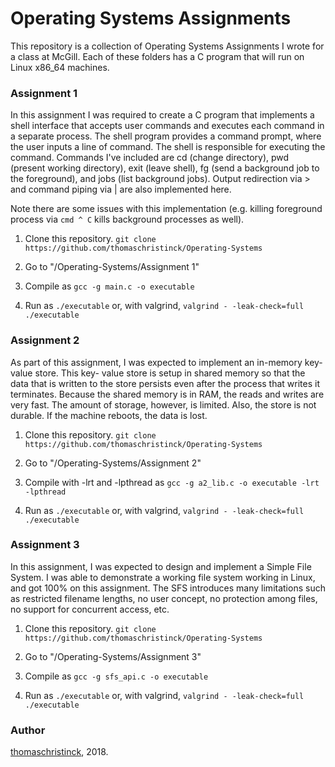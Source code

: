 # Operating Systems Assignments

This repository is a collection of Operating Systems Assignments I wrote for a class at McGill. Each of these folders has a C program that will run on Linux x86_64 machines. 

### Assignment 1

In this assignment I was required to create a C program that implements a shell interface that accepts user commands and executes each command in a separate process. The shell program provides a command prompt, where the user inputs a line of command. The shell is responsible for executing the command.
Commands I've included are cd (change directory), pwd (present working directory), exit (leave shell), fg (send a background job to the foreground), and jobs (list background jobs). Output redirection via > and command piping via | are also implemented here.

Note there are some issues with this implementation (e.g. killing foreground process via ```cmd ^ C``` kills background processes as well).

1. Clone this repository.
```git clone https://github.com/thomaschristinck/Operating-Systems```

2. Go to "/Operating-Systems/Assignment 1" 

3. Compile as ```gcc -g main.c -o executable```

4. Run as ```./executable``` or, with valgrind, ```valgrind - -leak-check=full ./executable```

### Assignment 2

As part of this assignment, I was expected to implement an in-memory key-value store. This key- value store is setup in shared memory so that the data that is written to the store persists even after the process that writes it terminates. Because the shared memory is in RAM, the reads and writes are very fast. The amount of storage, however, is limited. Also, the store is not durable. If the machine reboots, the data is lost.

1. Clone this repository.
```git clone https://github.com/thomaschristinck/Operating-Systems```

2. Go to "/Operating-Systems/Assignment 2" 

3. Compile with -lrt and -lpthread as ```gcc -g a2_lib.c -o executable -lrt -lpthread```

4. Run as ```./executable``` or, with valgrind, ```valgrind - -leak-check=full ./executable```

### Assignment 3 

In this assignment, I was expected to design and implement a Simple File System. I was able to demonstrate a working file system working in Linux, and got 100% on this assignment. The SFS introduces many limitations such as restricted filename lengths, no user concept, no protection among files, no support for concurrent access, etc.

1. Clone this repository.
```git clone https://github.com/thomaschristinck/Operating-Systems```

2. Go to "/Operating-Systems/Assignment 3" 

3. Compile as ```gcc -g sfs_api.c -o executable```

4. Run as ```./executable``` or, with valgrind, ```valgrind - -leak-check=full ./executable```

### Author

[thomaschristinck](https://github.com/thomaschristinck/), 2018.
